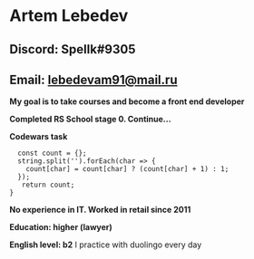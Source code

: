 
# Artem Lebedev

## Discord: Spellk#9305
## Email: lebedevam91@mail.ru

**My goal is to take courses and become a front end developer**

**Completed RS School stage 0. Continue...**

**Codewars task**
```function count (string) {  
  const count = {};
  string.split('').forEach(char => {
    count[char] = count[char] ? (count[char] + 1) : 1;
  });
   return count;
}
```

**No experience in IT. Worked in retail since 2011**

**Education: higher (lawyer)**

**English level: b2**
I practice with duоlingo every day
